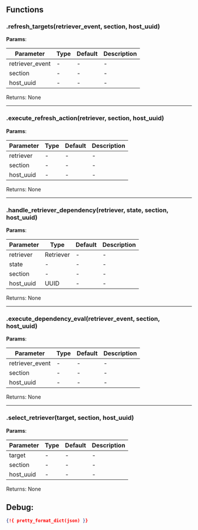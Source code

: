 # 

## Functions


### .refresh_targets(retriever_event, section, host_uuid)



**Params**:

| Parameter | Type | Default | Description |
| --------- | ---- | ------- | ----------- |
| retriever_event | - | - | - |
| section | - | - | - |
| host_uuid | - | - | - |

Returns: None

 --- 

### .execute_refresh_action(retriever, section, host_uuid)



**Params**:

| Parameter | Type | Default | Description |
| --------- | ---- | ------- | ----------- |
| retriever | - | - | - |
| section | - | - | - |
| host_uuid | - | - | - |

Returns: None

 --- 

### .handle_retriever_dependency(retriever, state, section, host_uuid)



**Params**:

| Parameter | Type | Default | Description |
| --------- | ---- | ------- | ----------- |
| retriever | Retriever | - | - |
| state | - | - | - |
| section | - | - | - |
| host_uuid | UUID | - | - |

Returns: None

 --- 

### .execute_dependency_eval(retriever_event, section, host_uuid)



**Params**:

| Parameter | Type | Default | Description |
| --------- | ---- | ------- | ----------- |
| retriever_event | - | - | - |
| section | - | - | - |
| host_uuid | - | - | - |

Returns: None

 --- 

### .select_retriever(target, section, host_uuid)



**Params**:

| Parameter | Type | Default | Description |
| --------- | ---- | ------- | ----------- |
| target | - | - | - |
| section | - | - | - |
| host_uuid | - | - | - |

Returns: None


 
## Debug:
```json
{!{ pretty_format_dict(json) }}
```